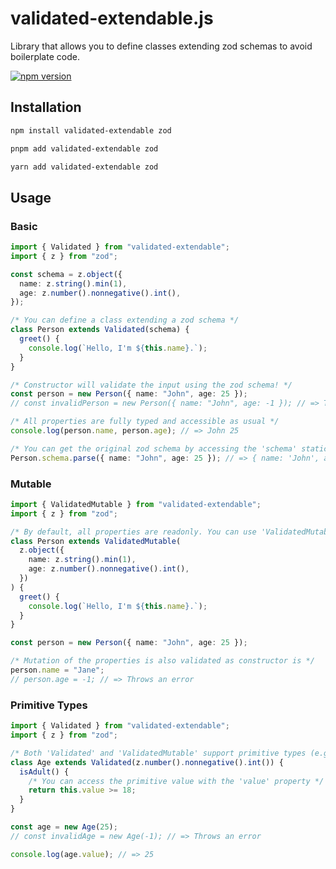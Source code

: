 # validated-extendable.js

Library that allows you to define classes extending zod schemas to avoid boilerplate code.

[![npm version](https://badge.fury.io/js/validated-extendable.svg)](https://badge.fury.io/js/validated-extendable)

## Installation

```bash
npm install validated-extendable zod
```

```bash
pnpm add validated-extendable zod
```

```bash
yarn add validated-extendable zod
```

## Usage

### Basic

```typescript
import { Validated } from "validated-extendable";
import { z } from "zod";

const schema = z.object({
  name: z.string().min(1),
  age: z.number().nonnegative().int(),
});

/* You can define a class extending a zod schema */
class Person extends Validated(schema) {
  greet() {
    console.log(`Hello, I'm ${this.name}.`);
  }
}

/* Constructor will validate the input using the zod schema! */
const person = new Person({ name: "John", age: 25 });
// const invalidPerson = new Person({ name: "John", age: -1 }); // => Throws an error

/* All properties are fully typed and accessible as usual */
console.log(person.name, person.age); // => John 25

/* You can get the original zod schema by accessing the 'schema' static property */
Person.schema.parse({ name: "John", age: 25 }); // => { name: 'John', age: 25 }
```

### Mutable

```typescript
import { ValidatedMutable } from "validated-extendable";
import { z } from "zod";

/* By default, all properties are readonly. You can use 'ValidatedMutable' instead of 'Validated' to make them mutable */
class Person extends ValidatedMutable(
  z.object({
    name: z.string().min(1),
    age: z.number().nonnegative().int(),
  })
) {
  greet() {
    console.log(`Hello, I'm ${this.name}.`);
  }
}

const person = new Person({ name: "John", age: 25 });

/* Mutation of the properties is also validated as constructor is */
person.name = "Jane";
// person.age = -1; // => Throws an error
```

### Primitive Types

```typescript
import { Validated } from "validated-extendable";
import { z } from "zod";

/* Both 'Validated' and 'ValidatedMutable' support primitive types (e.g. z.string(), z.number(), z.boolean(), ...) */
class Age extends Validated(z.number().nonnegative().int()) {
  isAdult() {
    /* You can access the primitive value with the 'value' property */
    return this.value >= 18;
  }
}

const age = new Age(25);
// const invalidAge = new Age(-1); // => Throws an error

console.log(age.value); // => 25
```
